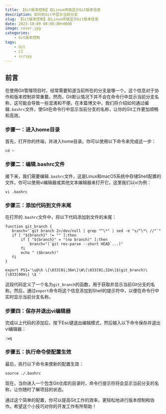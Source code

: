 ```yaml
---
title: 【Git版本控制】在Linux终端显示Git版本信息
description: 如何在Git中显示当前分支
slug: 【Git版本控制】在Linux终端显示Git版本信息
date: 2023-10-09 00:00:00+0000
image: cover.jpg
categories:
    - Git版本控制
tags:
    - Git
    - CI
    - scripy
---
```




## 前言

在使用Git管理项目时，经常需要知道当前所在的分支是哪一个。这个信息对于协作和版本控制非常重要。然而，Git默认情况下并不会在命令行中显示当前分支名称，这可能会导致一些混淆和不便。在本篇博文中，我们将介绍如何通过编辑`.bashrc`文件，使Git在命令行中显示当前分支的名称，让你的Git工作更加顺畅和高效。

### 步骤一：进入home目录

首先，打开你的终端，并进入home目录。你可以使用以下命令来完成这一步：

```shell
cd ~
```

### 步骤二：编辑.bashrc文件

接下来，我们需要编辑`.bashrc`文件，这是Linux和macOS系统中存储Shell配置的文件。你可以使用vi编辑器或其他文本编辑器来打开它，这里我们以vi为例：

```shell
vi .bashrc
```

### 步骤三：添加代码到文件末尾

在打开的`.bashrc`文件中，将以下代码添加到文件的末尾：

```shell
function git_branch {  
   branch="`git branch 2>/dev/null | grep "^\*" | sed -e "s/^\*\ //"`"  
   if [ "${branch}" != "" ];then  
       if [ "${branch}" = "(no branch)" ];then  
           branch="(`git rev-parse --short HEAD`...)"  
       fi  
       echo " ($branch)"  
   fi  
}  

export PS1='\u@\h \[\033[01;36m\]\W\[\033[01;32m\]$(git_branch)\[\033[00m\] \$ '
```

这段代码定义了一个名为`git_branch`的函数，用于获取并显示当前Git分支的名称。然后，通过`export`命令将这个信息添加到Shell的提示符中，以便在命令行中实时显示当前分支名称。

### 步骤四：保存并退出vi编辑器

完成以上代码的添加后，按下Esc键退出编辑模式，然后输入以下命令保存并退出vi编辑器：

```
:wq
```

### 步骤五：执行命令使配置生效

最后，执行以下命令来使新的配置生效：

```shell
source ./.bashrc
```

现在，当你进入一个包含Git仓库的目录时，命令行提示符将会显示当前分支的名称，让你随时了解项目的状态。

通过这个简单的配置，你可以提高Git工作的效率，更轻松地进行版本控制和协作。希望这个小技巧对你的开发工作有所帮助！
